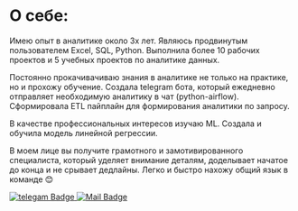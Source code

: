# О себе:

Имею опыт в аналитике около 3х лет. Являюсь продвинутым пользователем Excel, SQL, Python. 
Выполнила более 10 рабочих проектов и 5 учебных проектов по аналитике данных.

Постоянно прокачивачиваю знания в аналитике не только на практике, но и прохожу обучение. Создала telegram бота, который ежедневно отправляет необходимую аналитику в чат (python-airflow). Сформировала ETL пайплайн для формирования аналитики по запросу.

В качестве профессиональных интересов изучаю ML. Создала и обучила модель линейной регрессии.

В моем лице вы получите грамотного и замотивированного специалиста, который уделяет внимание деталям, доделывает начатое до конца и не срывает дедлайны.
Легко и быстро нахожу общий язык в команде 😊

<div id="badges">
  <a href="https://t.me/Renata1308">
    <img src="https://img.shields.io/badge/telegram-darkblue?logo=telegram&logoColor=white" alt="telegam Badge"/>
  </a>
  <a href="https://ya.renattta@ya.ru">
    <img src="https://img.shields.io/badge/Mail-darkblue?logo=gmail&logoColor=white" alt="Mail Badge"/>
  </a>
</div>
